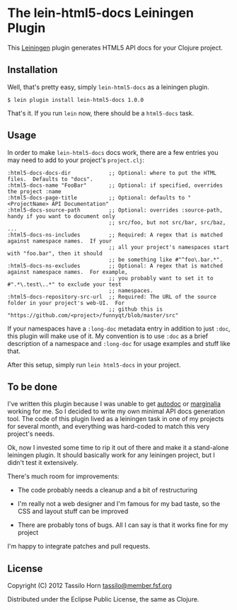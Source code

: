 # The lein-html5-docs Leiningen Plugin

This [Leiningen](https://github.com/technomancy/leiningen) plugin generates
HTML5 API docs for your Clojure project.

## Installation

Well, that's pretty easy, simply `lein-html5-docs` as a leiningen plugin.

```
$ lein plugin install lein-html5-docs 1.0.0
```

That's it.  If you run `lein` now, there should be a `html5-docs` task.

## Usage

In order to make `lein-html5-docs` docs work, there are a few entries you may
need to add to your project's `project.clj`:

```
:html5-docs-docs-dir            ;; Optional: where to put the HTML files.  Defaults to "docs".
:html5-docs-name "FooBar"       ;; Optional: if specified, overrides the project :name
:html5-docs-page-title          ;; Optional: defaults to "<ProjectName> API Documentation"
:html5-docs-source-path         ;; Optional: overrides :source-path, handy if you want to document only
                                ;; src/foo, but not src/bar, src/baz, ...
:html5-docs-ns-includes         ;; Required: A regex that is matched against namespace names.  If your
                                ;; all your project's namespaces start with "foo.bar", then it should
								;; be something like #"^foo\.bar.*".
:html5-docs-ns-excludes         ;; Optional: A regex that is matched against namespace names.  For example,
	                            ;; you probably want to set it to #".*\.test\..*" to exclude your test
								;; namespaces.
:html5-docs-repository-src-url  ;; Required: The URL of the source folder in your project's web-UI.  For
                                ;; github this is "https://github.com/<project>/funnyqt/blob/master/src"
```

If your namespaces have a `:long-doc` metadata entry in addition to just
`:doc`, this plugin will make use of it.  My convention is to use `:doc` as a
brief description of a namespace and `:long-doc` for usage examples and stuff
like that.

After this setup, simply run `lein html5-docs` in your project.

## To be done

I've written this plugin because I was unable to get
[autodoc](http://tomfaulhaber.github.com/autodoc/) or
[marginalia](http://fogus.me/fun/marginalia/) working for me.  So I decided to
write my own minimal API docs generation tool.  The code of this plugin lived
as a leiningen task in one of my projects for several month, and everything was
hard-coded to match this very project's needs.

Ok, now I invested some time to rip it out of there and make it a stand-alone
leiningen plugin.  It should basically work for any leiningen project, but I
didn't test it extensively.

There's much room for improvements:

  - The code probably needs a cleanup and a bit of restructuring

  - I'm really not a web designer and I'm famous for my bad taste, so the CSS
    and layout stuff can be improved
  
  - There are probably tons of bugs.  All I can say is that it works fine for
    my project

I'm happy to integrate patches and pull requests.

## License

Copyright (C) 2012 Tassilo Horn <tassilo@member.fsf.org>

Distributed under the Eclipse Public License, the same as Clojure.
